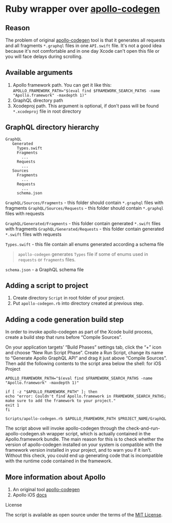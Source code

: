 # Ruby wrapper over [apollo-codegen](https://github.com/apollographql/apollo-codegen)

## Reason

The problem of original [apollo-codegen](https://github.com/apollographql/apollo-codegen) tool is that it generates all requests and all fragments `*.graphql` files in one `API.swift` file. It's not a good idea because it's not comfortable and in one day Xcode can't open this file or you will face delays during scrolling.

## Available arguments

1. Apollo framework path. You can get it like this: `APOLLO_FRAMEWORK_PATH="$(eval find $FRAMEWORK_SEARCH_PATHS -name "Apollo.framework" -maxdepth 1)"`
2. GraphQL directory path
3. Xcodeproj path. This argument is optional, if don't pass will be found `*.xcodeproj` file in root directory

## GraphQL directory hierarchy

```
GraphQL
   Generated
     Types.swift
     Fragments
       ...
     Requests
       ...
   Sources
     Fragments
       ...
     Requests
       ...
     schema.json
```

`GraphQL/Sources/Fragments` - this folder should contain `*.graphql` files with fragments
`GraphQL/Sources/Requests` - this folder should contain `*.graphql` files with requests

`GraphQL/Generated/Fragments` - this folder contain generated `*.swift` files with fragments
`GraphQL/Generated/Requests` - this folder contain generated `*.swift` files with requests

`Types.swift` - this file contain all enums generated according a schema file

> `apollo-codegen` generates `Types` file if some of enums used in `requests` or `fragments` files.

`schema.json` - a GraphQL schema file

## Adding a script to project

1. Create directory `Script` in root folder of your project.
2. Put `apollo-codegen.rb` into directory created at previous step.

## Adding a code generation build step

In order to invoke apollo-codegen as part of the Xcode build process, create a build step that runs before “Compile Sources”.

On your application targets’ “Build Phases” settings tab, click the “+” icon and choose “New Run Script Phase”. Create a Run Script, change its name to “Generate Apollo GraphQL API” and drag it just above “Compile Sources”. Then add the following contents to the script area below the shell:
for iOS Project

```
APOLLO_FRAMEWORK_PATH="$(eval find $FRAMEWORK_SEARCH_PATHS -name "Apollo.framework" -maxdepth 1)"

if [ -z "$APOLLO_FRAMEWORK_PATH" ]; then
echo "error: Couldn't find Apollo.framework in FRAMEWORK_SEARCH_PATHS; make sure to add the framework to your project."
exit 1
fi

Scripts/apollo-codegen.rb $APOLLO_FRAMEWORK_PATH $PROJECT_NAME/GraphQL
```

The script above will invoke apollo-codegen through the check-and-run-apollo-codegen.sh wrapper script, which is actually contained in the Apollo.framework bundle. The main reason for this is to check whether the version of apollo-codegen installed on your system is compatible with the framework version installed in your project, and to warn you if it isn’t. Without this check, you could end up generating code that is incompatible with the runtime code contained in the framework.

## More information about Apollo
1. An original tool [apollo-codegen](https://github.com/apollographql/apollo-codegen)
2. Apollo iOS [docs](https://www.apollographql.com/docs/ios/)

License

The script is available as open source under the terms of the [MIT License](http://opensource.org/licenses/MIT).

